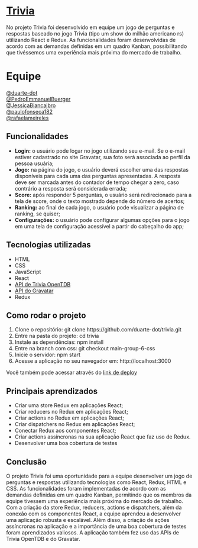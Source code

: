 # <a target="_blank" href="https://group-6-trivia-project.surge.sh/">Trivia</a>

No projeto Trivia foi desenvolvido em equipe um jogo de perguntas e respostas baseado no jogo Trivia (tipo um show do milhão americano rs) utilizando React e Redux. As funcionalidades foram desenvolvidas de acordo com as demandas definidas em um quadro Kanban, possibilitando que tivéssemos uma experiência mais próxima do mercado de trabalho.

# Equipe
<a target="_blank" href="https://github.com/duarte-dot">@duarte-dot</a> <br>
<a target="_blank" href="https://github.com/PedroEmmanuelBuerger">@PedroEmmanuelBuerger</a> <br>
<a target="_blank" href="https://github.com/JessicaBiancajbro">@JessicaBiancajbro</a> <br>
<a target="_blank" href="https://github.com/paulofonseca182">@paulofonseca182</a> <br>
<a target="_blank" href="https://github.com/rafaelameireles">@rafaelameireles</a> <br>

## Funcionalidades

<ul>
  <li><b>Login:</b> o usuário pode logar no jogo utilizando seu e-mail. Se o e-mail estiver cadastrado no site Gravatar, sua foto será associada ao perfil da pessoa usuária;</li>
  <li><b>Jogo:</b> na página do jogo, o usuário deverá escolher uma das respostas disponíveis para cada uma das perguntas apresentadas. A resposta deve ser marcada antes do contador de tempo chegar a zero, caso contrário a resposta será considerada errada;</li>
  <li><b>Score:</b> após responder 5 perguntas, o usuário será redirecionado para a tela de score, onde o texto mostrado depende do número de acertos;</li>
  <li><b>Ranking:</b> ao final de cada jogo, o usuário pode visualizar a página de ranking, se quiser;</li>
  <li><b>Configurações:</b> o usuário pode configurar algumas opções para o jogo em uma tela de configuração acessível a partir do cabeçalho do app;</li>
</ul>

## Tecnologias utilizadas

<ul>
  <li>HTML</li>
  <li>CSS</li>
  <li>JavaScript</li>
  <li>React</li>
  <a target="_blank" href="https://opentdb.com"><li>API de Trivia OpenTDB</li></a>
  <a target="_blank" href="https://br.gravatar.com/"><li>API do Gravatar</li></a>
  <li>Redux</li>
</ul>

## Como rodar o projeto
<ol>
  <li>Clone o repositório: git clone https://github.com/duarte-dot/trivia.git</li>
  <li>Entre na pasta do projeto: cd trivia</li>
  <li>Instale as dependências: npm install</li>
  <li>Entre na branch com css: git checkout main-group-6-css</li>
  <li>Inicie o servidor: npm start</li>
  <li>Acesse a aplicação no seu navegador em: http://localhost:3000</li>
</ol>

Você também pode acessar através do <a target="_blank" href="https://group-6-trivia-project.surge.sh/">link de deploy</a>

## Principais aprendizados

<ul>
  <li>Criar uma store Redux em aplicações React;</li>
  <li>Criar reducers no Redux em aplicações React;</li>
  <li>Criar actions no Redux em aplicações React;</li>
  <li>Criar dispatchers no Redux em aplicações React;</li>
  <li>Conectar Redux aos componentes React;</li>
  <li>Criar actions assíncronas na sua aplicação React que faz uso de Redux.</li>
  <li>Desenvolver uma boa cobertura de testes</li>
</ul>

## Conclusão

O projeto Trivia foi uma oportunidade para a equipe desenvolver um jogo de perguntas e respostas utilizando tecnologias como React, Redux, HTML e CSS. As funcionalidades foram implementadas de acordo com as demandas definidas em um quadro Kanban, permitindo que os membros da equipe tivessem uma experiência mais próxima do mercado de trabalho. Com a criação da store Redux, reducers, actions e dispatchers, além da conexão com os componentes React, a equipe aprendeu a desenvolver uma aplicação robusta e escalável. Além disso, a criação de ações assíncronas na aplicação e a importância de uma boa cobertura de testes foram aprendizados valiosos. A aplicação também fez uso das APIs de Trivia OpenTDB e do Gravatar.
